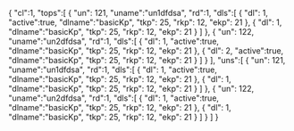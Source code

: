 {
	"cl":1,
	"tops":[
		{
		  "un": 121, 
		  "uname":"un1dfdsa",
		  "rd":1,
		  "dls":[
		  	{
			    "dl": 1,
			    "active":true,
			    "dlname":"basicKp",
			    "tkp": 25,
			    "rkp": 12,
			    "ekp": 21
		  	},
		  	{
			    "dl": 1,
			    "dlname":"basicKp",
			    "tkp": 25,
			    "rkp": 12,
			    "ekp": 21
		  	}
		  ]
		},
		{
		  "un": 122, 
		  "uname":"un2dfdsa",
		  "rd":1,
		  "dls":[
		  	{
			    "dl": 1,
			    "active":true,
			    "dlname":"basicKp",
			    "tkp": 25,
			    "rkp": 12,
			    "ekp": 21
		  	},
		  	{
			    "dl": 2,
			    "active":true,
			    "dlname":"basicKp",
			    "tkp": 25,
			    "rkp": 12,
			    "ekp": 21
		  	}
		  ]
		}
	],
	"uns":[
		{
		  "un": 121, 
		  "uname":"un1dfdsa",
		  "rd":1,
		  "dls":[
		  	{
			    "dl": 1,
			    "active":true,
			    "dlname":"basicKp",
			    "tkp": 25,
			    "rkp": 12,
			    "ekp": 21
		  	},
		  	{
			    "dl": 1,
			    "dlname":"basicKp",
			    "tkp": 25,
			    "rkp": 12,
			    "ekp": 21
		  	}
		  ]
		},
		{
		  "un": 122, 
		  "uname":"un2dfdsa",
		  "rd":1,
		  "dls":[
		  	{
			    "dl": 1,
			    "active":true,
			    "dlname":"basicKp",
			    "tkp": 25,
			    "rkp": 12,
			    "ekp": 21
		  	},
		  	{
			    "dl": 1,
			    "dlname":"basicKp",
			    "tkp": 25,
			    "rkp": 12,
			    "ekp": 21
		  	}
		  ]
		}
	]
}